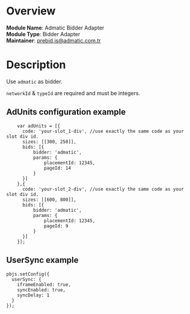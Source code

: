 # Overview

**Module Name**: Admatic Bidder Adapter  
**Module Type**: Bidder Adapter  
**Maintainer**: prebid.js@admatic.com.tr

# Description

Use `admatic` as bidder.

`networkId` & `typeId` are required and must be integers.

## AdUnits configuration example
```
    var adUnits = [{
      code: 'your-slot_1-div', //use exactly the same code as your slot div id.
      sizes: [[300, 250]],
      bids: [{
          bidder: 'admatic',
          params: { 
              placementId: 12345,
              pageId: 14
          }
      }]
    },{
      code: 'your-slot_2-div', //use exactly the same code as your slot div id.
      sizes: [[600, 800]],
      bids: [{
          bidder: 'admatic',
          params: { 
              placementId: 12345,
              pageId: 9
          }
      }]
    }];
```

## UserSync example

```
pbjs.setConfig({
  userSync: {
    iframeEnabled: true,
    syncEnabled: true,
    syncDelay: 1
  }
});
```
